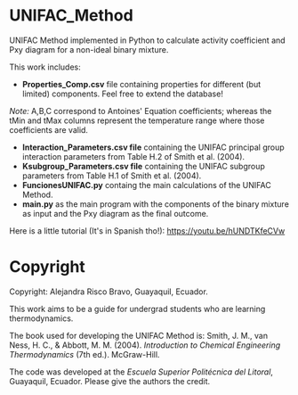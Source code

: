 # UNIFAC_Method
UNIFAC Method implemented in Python to calculate activity coefficient and Pxy diagram for a non-ideal binary mixture.

This work includes:
- **Properties_Comp.csv** file containing properties for different (but limited) components. Feel free to extend the database!

*Note:* A,B,C correspond to Antoines' Equation coefficients; whereas the tMin and tMax columns represent the temperature range where those coefficients are valid.
- **Interaction_Parameters.csv file** containing the UNIFAC principal group interaction parameters from Table H.2 of Smith et al. (2004).
- **Ksubgroup_Parameters.csv file** containing the UNIFAC subgroup parameters from Table H.1 of Smith et al. (2004).
- **FuncionesUNIFAC.py** containg the main calculations of the UNIFAC Method.
- **main.py** as the main program with the components of the binary mixture as input and the Pxy diagram as the final outcome.

Here is a little tutorial (It's in Spanish tho!): https://youtu.be/hUNDTKfeCVw

# Copyright
Copyright: Alejandra Risco Bravo, Guayaquil, Ecuador.

This work aims to be a guide for undergrad students who are learning thermodynamics. 

The book used for developing the UNIFAC Method is: Smith, J. M., van Ness, H. C., & Abbott, M. M. (2004). *Introduction to Chemical Engineering Thermodynamics* (7th ed.). McGraw-Hill.

The code was developed at the *Escuela Superior Politécnica del Litoral*, Guayaquil, Ecuador. Please give the authors the credit.
